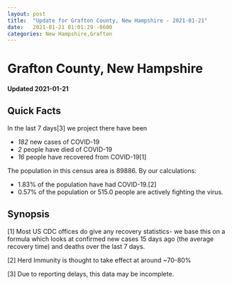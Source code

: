 ```yaml
---
layout: post
title:  "Update for Grafton County, New Hampshire - 2021-01-21"
date:   2021-01-21 01:01:29 -0600
categories: New Hampshire,Grafton
---
```


# Grafton County, New Hampshire
#### Updated 2021-01-21

## Quick Facts

In the last 7 days[3] we project there have been
- *182* new cases of COVID-19
- *2* people have died of COVID-19
- *16* people have recovered from COVID-19[1]

The population in this census area is 89886. By our calculations:
- 1.83% of the population have had COVID-19.[2]
- 0.57% of the population or 515.0 people are actively fighting the virus.

## Synopsis




[1] Most US CDC offices do give any recovery statistics- we base this on a formula which looks at confirmed new cases
15 days ago (the average recovery time) and deaths over the last 7 days.

[2] Herd Immunity is thought to take effect at around ~70-80%

[3] Due to reporting delays, this data may be incomplete.
 
    